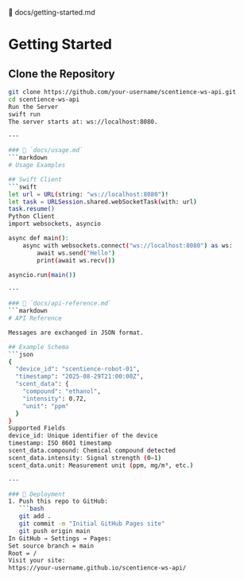📖 docs/getting-started.md
# Getting Started

## Clone the Repository
```bash
git clone https://github.com/your-username/scentience-ws-api.git
cd scentience-ws-api
Run the Server
swift run
The server starts at: ws://localhost:8080.

---

### 📖 `docs/usage.md`
```markdown
# Usage Examples

## Swift Client
```swift
let url = URL(string: "ws://localhost:8080")!
let task = URLSession.shared.webSocketTask(with: url)
task.resume()
Python Client
import websockets, asyncio

async def main():
    async with websockets.connect("ws://localhost:8080") as ws:
        await ws.send("Hello")
        print(await ws.recv())

asyncio.run(main())

---

### 📖 `docs/api-reference.md`
```markdown
# API Reference

Messages are exchanged in JSON format.

## Example Schema
```json
{
  "device_id": "scentience-robot-01",
  "timestamp": "2025-08-29T21:00:00Z",
  "scent_data": {
    "compound": "ethanol",
    "intensity": 0.72,
    "unit": "ppm"
  }
}
Supported Fields
device_id: Unique identifier of the device
timestamp: ISO 8601 timestamp
scent_data.compound: Chemical compound detected
scent_data.intensity: Signal strength (0–1)
scent_data.unit: Measurement unit (ppm, mg/m³, etc.)

---

### 🚀 Deployment
1. Push this repo to GitHub:  
   ```bash
   git add .
   git commit -m "Initial GitHub Pages site"
   git push origin main
In GitHub → Settings → Pages:
Set source branch = main
Root = /
Visit your site:
https://your-username.github.io/scentience-ws-api/
